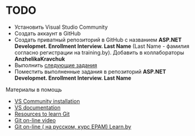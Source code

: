 # TODO

- Установить Visual Studio Community
- Создать аккаунт в GitHub
- Создать приватный репозиторий в GitHub с названием **ASP.NET Developmet. Enrollment Interview. Last Name** (Last Name - фамилия согласно регистрации на training.by). Добавить в коллабораторы **AnzhelikaKravchuk**
- Выполнить [следующие задания](https://github.com/EPM-RD-NETLAB/ASP.NET-Development.-Summer-2019/blob/master/Tasks.md)
- Поместить выполненные задания в репозиторий **ASP.NET Developmet. Enrollment Interview. Last Name**

Материалы в помощь

- [VS Community installation](https://visualstudio.microsoft.com/ru/vs/community/)
- [VS documentation](https://docs.microsoft.com/en-us/visualstudio/ide/?view=vs-2017)
- [Resources to learn Git](http://try.github.io)
- [Git on-line video](https://www.youtube.com/watch?v=ankvwnNJFPA&feature=youtu.be)
- [Git on-line ( на русском, курс EPAM) Learn.by](https://learn.by/courses/course-v1:EPAM+DTO+ext1/courseware/8a58c84fd1d2474b8f69a15171f524ae/59ea97521eb949c2a43dc360eb062fff/1)
